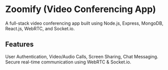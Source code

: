 # Zoomify (Video Conferencing App)

A full-stack video conferencing app built using Node.js, Express, MongoDB, React.js, WebRTC, and Socket.io.

Features
--------
User Authentication, Video/Audio Calls, Screen Sharing, Chat Messaging.
Secure real-time communication using WebRTC & Socket.io.